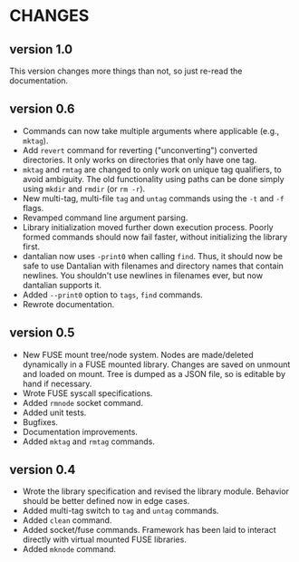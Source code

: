 # CHANGES

## version 1.0

This version changes more things than not, so just re-read the documentation.

## version 0.6

* Commands can now take multiple arguments where applicable (e.g.,
  `mktag`).
* Add `revert` command for reverting ("unconverting") converted
  directories.  It only works on directories that only have one tag.
* `mktag` and `rmtag` are changed to only work on unique tag qualifiers,
  to avoid ambiguity.  The old functionality using paths can be done
  simply using `mkdir` and `rmdir` (or `rm -r`).
* New multi-tag, multi-file `tag` and `untag` commands using the `-t`
  and `-f` flags.
* Revamped command line argument parsing.
* Library initialization moved further down execution process.  Poorly
  formed commands should now fail faster, without initializing the
  library first.
* dantalian now uses `-print0` when calling `find`.  Thus, it should now
  be safe to use Dantalian with filenames and directory names that
  contain newlines.  You shouldn't use newlines in filenames ever, but
  now dantalian supports it.
* Added `--print0` option to `tags`, `find` commands.
* Rewrote documentation.

## version 0.5

* New FUSE mount tree/node system.  Nodes are made/deleted dynamically
  in a FUSE mounted library.  Changes are saved on unmount and loaded on
  mount.  Tree is dumped as a JSON file, so is editable by hand if
  necessary.
* Wrote FUSE syscall specifications.
* Added `rmnode` socket command.
* Added unit tests.
* Bugfixes.
* Documentation improvements.
* Added `mktag` and `rmtag` commands.

## version 0.4

* Wrote the library specification and revised the library module.
  Behavior should be better defined now in edge cases.
* Added multi-tag switch to `tag` and `untag` commands.
* Added `clean` command.
* Added socket/fuse commands.  Framework has been laid to interact
  directly with virtual mounted FUSE libraries.
* Added `mknode` command.
